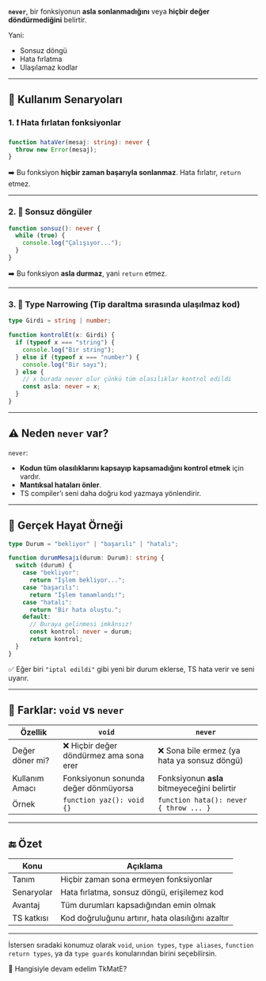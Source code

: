 
**`never`**, bir fonksiyonun **asla sonlanmadığını** veya **hiçbir değer döndürmediğini** belirtir.

Yani:

- Sonsuz döngü
- Hata fırlatma
- Ulaşılamaz kodlar

---

## 🧪 Kullanım Senaryoları

### 1. ❗ Hata fırlatan fonksiyonlar

```ts
function hataVer(mesaj: string): never {
  throw new Error(mesaj);
}
```

➡️ Bu fonksiyon **hiçbir zaman başarıyla sonlanmaz**. Hata fırlatır, `return` etmez.

---

### 2. 🔁 Sonsuz döngüler

```ts
function sonsuz(): never {
  while (true) {
    console.log("Çalışıyor...");
  }
}
```

➡️ Bu fonksiyon **asla durmaz**, yani `return` etmez.

---

### 3. 🧭 Type Narrowing (Tip daraltma sırasında ulaşılmaz kod)

```ts
type Girdi = string | number;

function kontrolEt(x: Girdi) {
  if (typeof x === "string") {
    console.log("Bir string");
  } else if (typeof x === "number") {
    console.log("Bir sayı");
  } else {
    // x burada never olur çünkü tüm olasılıklar kontrol edildi
    const asla: never = x;
  }
}
```

---

## ⚠️ Neden `never` var?

`never`:

- **Kodun tüm olasılıklarını kapsayıp kapsamadığını kontrol etmek** için vardır.
- **Mantıksal hataları önler**.
- TS compiler’ı seni daha doğru kod yazmaya yönlendirir.

---

## 🔧 Gerçek Hayat Örneği

```ts
type Durum = "bekliyor" | "başarılı" | "hatalı";

function durumMesajı(durum: Durum): string {
  switch (durum) {
    case "bekliyor":
      return "İşlem bekliyor...";
    case "başarılı":
      return "İşlem tamamlandı!";
    case "hatalı":
      return "Bir hata oluştu.";
    default:
      // Buraya gelinmesi imkânsız!
      const kontrol: never = durum;
      return kontrol;
  }
}
```

✅ Eğer biri `"iptal edildi"` gibi yeni bir durum eklerse, TS hata verir ve seni uyarır.

---

## 📌 Farklar: `void` vs `never`

|Özellik|`void`|`never`|
|---|---|---|
|Değer döner mi?|❌ Hiçbir değer döndürmez ama sona erer|❌ Sona bile ermez (ya hata ya sonsuz döngü)|
|Kullanım Amacı|Fonksiyonun sonunda değer dönmüyorsa|Fonksiyonun **asla** bitmeyeceğini belirtir|
|Örnek|`function yaz(): void {}`|`function hata(): never { throw ... }`|

---

## 🔚 Özet

|Konu|Açıklama|
|---|---|
|Tanım|Hiçbir zaman sona ermeyen fonksiyonlar|
|Senaryolar|Hata fırlatma, sonsuz döngü, erişilemez kod|
|Avantaj|Tüm durumları kapsadığından emin olmak|
|TS katkısı|Kod doğruluğunu artırır, hata olasılığını azaltır|

---

İstersen sıradaki konumuz olarak `void`, `union types`, `type aliases`, `function return types`, ya da `type guards` konularından birini seçebilirsin.

🔹 Hangisiyle devam edelim TkMatE?